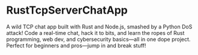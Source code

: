 # RustTcpServerChatApp
A wild TCP chat app built with Rust and Node.js, smashed by a Python DoS attack! Code a real-time chat, hack it to bits, and learn the ropes of Rust programming, web dev, and cybersecurity basics—all in one dope project. Perfect for beginners and pros—jump in and break stuff!
